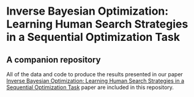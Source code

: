 # Inverse Bayesian Optimization: Learning Human Search Strategies in a Sequential Optimization Task
## A companion repository  

All of the data and code to produce the results presented in our paper [Inverse Bayesian Optimization: Learning Human Search Strategies in a Sequential Optimization Task](https://arxiv.org/abs/2104.09237) paper are included in this repository.  
